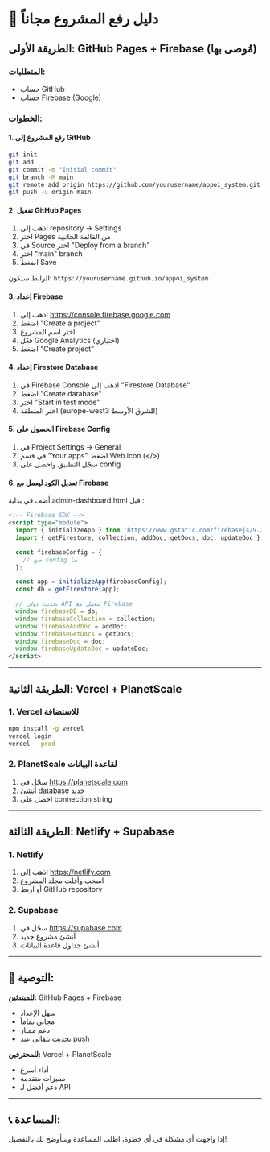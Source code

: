 # 🚀 دليل رفع المشروع مجاناً

## الطريقة الأولى: GitHub Pages + Firebase (مُوصى بها)

### المتطلبات:
- حساب GitHub
- حساب Firebase (Google)

### الخطوات:

#### 1. رفع المشروع إلى GitHub
```bash
git init
git add .
git commit -m "Initial commit"
git branch -M main
git remote add origin https://github.com/yourusername/appoi_system.git
git push -u origin main
```

#### 2. تفعيل GitHub Pages
1. اذهب إلى repository → Settings
2. اختر Pages من القائمة الجانبية
3. في Source اختر "Deploy from a branch"
4. اختر "main" branch
5. اضغط Save

الرابط سيكون: `https://yourusername.github.io/appoi_system`

#### 3. إعداد Firebase
1. اذهب إلى https://console.firebase.google.com
2. اضغط "Create a project"
3. اختر اسم المشروع
4. فعّل Google Analytics (اختياري)
5. اضغط "Create project"

#### 4. إعداد Firestore Database
1. في Firebase Console اذهب إلى "Firestore Database"
2. اضغط "Create database"
3. اختر "Start in test mode"
4. اختر المنطقة (europe-west3 للشرق الأوسط)

#### 5. الحصول على Firebase Config
1. في Project Settings → General
2. في قسم "Your apps" اضغط Web icon (</>)
3. سجّل التطبيق واحصل على config

#### 6. تعديل الكود ليعمل مع Firebase
أضف في بداية admin-dashboard.html قبل </head>:

```html
<!-- Firebase SDK -->
<script type="module">
  import { initializeApp } from 'https://www.gstatic.com/firebasejs/9.22.0/firebase-app.js';
  import { getFirestore, collection, addDoc, getDocs, doc, updateDoc } from 'https://www.gstatic.com/firebasejs/9.22.0/firebase-firestore.js';

  const firebaseConfig = {
    // ضع config هنا
  };

  const app = initializeApp(firebaseConfig);
  const db = getFirestore(app);

  // تحديث دوال API لتعمل مع Firebase
  window.firebaseDB = db;
  window.firebaseCollection = collection;
  window.firebaseAddDoc = addDoc;
  window.firebaseGetDocs = getDocs;
  window.firebaseDoc = doc;
  window.firebaseUpdateDoc = updateDoc;
</script>
```

---

## الطريقة الثانية: Vercel + PlanetScale

### 1. Vercel للاستضافة
```bash
npm install -g vercel
vercel login
vercel --prod
```

### 2. PlanetScale لقاعدة البيانات
1. سجّل في https://planetscale.com
2. أنشئ database جديد
3. احصل على connection string

---

## الطريقة الثالثة: Netlify + Supabase

### 1. Netlify
1. اذهب إلى https://netlify.com
2. اسحب وأفلت مجلد المشروع
3. أو اربط GitHub repository

### 2. Supabase
1. سجّل في https://supabase.com
2. أنشئ مشروع جديد
3. أنشئ جداول قاعدة البيانات

---

## 🎯 التوصية:

**للمبتدئين:** GitHub Pages + Firebase
- سهل الإعداد
- مجاني تماماً
- دعم ممتاز
- تحديث تلقائي عند push

**للمحترفين:** Vercel + PlanetScale
- أداء أسرع
- مميزات متقدمة
- دعم أفضل لـ API

---

## 📞 المساعدة:
إذا واجهت أي مشكلة في أي خطوة، اطلب المساعدة وسأوضح لك بالتفصيل!